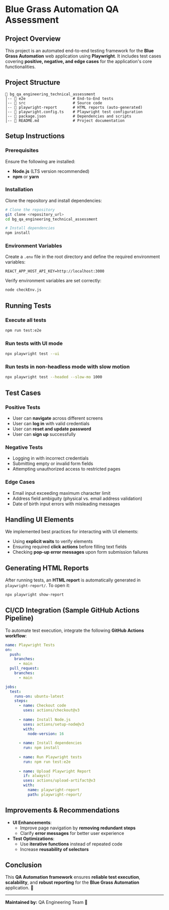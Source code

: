 # **Blue Grass Automation QA Assessment**

## **Project Overview**
This project is an automated end-to-end testing framework for the **Blue Grass Automation** web application using **Playwright**. It includes test cases covering **positive, negative, and edge cases** for the application's core functionalities.

## **Project Structure**
```
📁 bg_qa_engineering_technical_assessment
│-- 📁 e2e                     # End-to-End tests
│-- 📁 src                     # Source code
│-- 📁 playwright-report       # HTML reports (auto-generated)
│-- 📄 playwright.config.ts    # Playwright test configuration
│-- 📄 package.json            # Dependencies and scripts
│-- 📄 README.md               # Project documentation
```

## **Setup Instructions**
### **Prerequisites**
Ensure the following are installed:
- **Node.js** (LTS version recommended)
- **npm** or **yarn**

### **Installation**
Clone the repository and install dependencies:
```bash
# Clone the repository
git clone <repository_url>
cd bg_qa_engineering_technical_assessment

# Install dependencies
npm install
```

### **Environment Variables**
Create a `.env` file in the root directory and define the required environment variables:
```
REACT_APP_HOST_API_KEY=http://localhost:3000
```
Verify environment variables are set correctly:
```bash
node checkEnv.js
```

## **Running Tests**
### **Execute all tests**
```bash
npm run test:e2e
```

### **Run tests with UI mode**
```bash
npx playwright test --ui
```

### **Run tests in non-headless mode with slow motion**
```bash
npx playwright test --headed --slow-mo 1000
```

## **Test Cases**
### **Positive Tests**
- User can **navigate** across different screens
- User can **log in** with valid credentials
- User can **reset and update password**
- User can **sign up** successfully

### **Negative Tests**
- Logging in with incorrect credentials
- Submitting empty or invalid form fields
- Attempting unauthorized access to restricted pages

### **Edge Cases**
- Email input exceeding maximum character limit
- Address field ambiguity (physical vs. email address validation)
- Date of birth input errors with misleading messages

## **Handling UI Elements**
We implemented best practices for interacting with UI elements:
- Using **explicit waits** to verify elements
- Ensuring required **click actions** before filling text fields
- Checking **pop-up error messages** upon form submission failures

## **Generating HTML Reports**
After running tests, an **HTML report** is automatically generated in `playwright-report/`. To open it:
```bash
npx playwright show-report
```

## **CI/CD Integration (Sample GitHub Actions Pipeline)**
To automate test execution, integrate the following **GitHub Actions workflow**:
```yaml
name: Playwright Tests
on:
  push:
    branches:
      - main
  pull_request:
    branches:
      - main

jobs:
  test:
    runs-on: ubuntu-latest
    steps:
      - name: Checkout code
        uses: actions/checkout@v3
      
      - name: Install Node.js
        uses: actions/setup-node@v3
        with:
          node-version: 16
      
      - name: Install dependencies
        run: npm install
      
      - name: Run Playwright tests
        run: npm run test:e2e
      
      - name: Upload Playwright Report
        if: always()
        uses: actions/upload-artifact@v3
        with:
          name: playwright-report
          path: playwright-report/
```

## **Improvements & Recommendations**
- **UI Enhancements**:
  - Improve page navigation by **removing redundant steps**
  - Clarify **error messages** for better user experience
- **Test Optimizations**:
  - Use **iterative functions** instead of repeated code
  - Increase **reusability of selectors**

## **Conclusion**
This **QA Automation framework** ensures **reliable test execution**, **scalability**, and **robust reporting** for the **Blue Grass Automation** application. 🎯

---
**Maintained by:** QA Engineering Team 🚀

